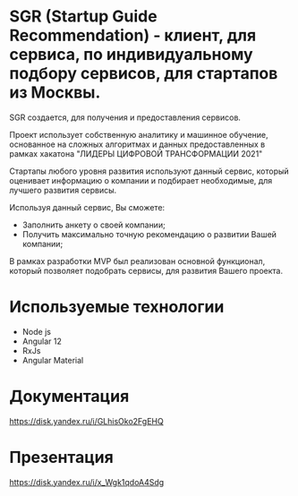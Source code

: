 # SGR (Startup Guide Recommendation) - клиент, для сервиса, по индивидуальному подбору сервисов, для стартапов из Москвы.

SGR создается, для получения и предоставления сервисов.

Проект использует собственную аналитику и машинное обучение, основанное на сложных алгоритмах и данных предоставленных в рамках хакатона "ЛИДЕРЫ ЦИФРОВОЙ ТРАНСФОРМАЦИИ 2021"

Стартапы любого уровня развития используют данный сервис, который оценивает информацию о компании и подбирает необходимые, для лучшего развития сервисы.

Используя данный сервис, Вы сможете:
- Заполнить анкету о своей компании;
- Получить максимально точную рекомендацию о развитии Вашей компании;

В рамках разработки MVP был реализован основной функционал, который позволяет подобрать сервисы, для развития Вашего проекта.

# Используемые технологии
- Node js
- Angular 12
- RxJs
- Angular Material

# Документация
https://disk.yandex.ru/i/GLhisOko2FgEHQ

# Презентация
https://disk.yandex.ru/i/x_Wgk1qdoA4Sdg
